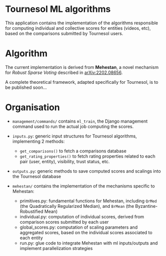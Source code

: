 Tournesol ML algorithms
===

This application contains the implementation of the algorithms responsible for computing individual
and collective scores for entities (videos, etc), based on the comparisons submitted by Tournesol users.


# Algorithm

The current implementation is derived from **Mehestan**, a novel mechanism for _Robust Sparse Voting_ described in [arXiv:2202.08656](https://doi.org/10.48550/arXiv.2202.08656).

A complete theoretical framework, adapted specifically for Tournesol, is to be published soon...


# Organisation

* `management/commands/` contains `ml_train`, the Django management command used to run the actual job computing the scores.

* `inputs.py`: generic input structures for Tournesol algorithms, implementing 2 methods:
    * `get_comparisons()` to fetch a comparisons database
    * `get_rating_properties()` to fetch rating properties related to each pair (user, entity), visibility, trust status, etc.

* `outputs.py`: generic methods to save computed scores and scalings into the Tournesol database

* `mehestan/` contains the implementation of the mechanisms specific to Mehestan:
  * primitives.py: fundamental functions for Mehestan, including `QrMed` (the Quadratically Regularized Median), and `BrMean` (the Byzantine-Robustified Mean)
  * individual.py: computation of individual scores, derived from comparison scores submitted by each user
  * global_scores.py: computation of scaling parameters and aggregated scores, based on the individual scores associated to each entity
  * run.py: glue code to integrate Mehestan with ml inputs/outputs and implement parallelization strategies
